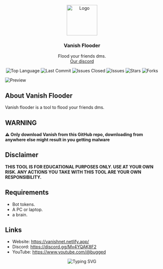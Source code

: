<p align="center">
  <a href="https://github.com/vanishgg/vanish-recode">
    <img src="https://i.ibb.co/G9ctsGQ/nigga.png" alt="Logo" width="100" height="100">
  </a>
  <h3 align="center">Vanish Flooder</h3>
  <p align="center">
    Flood your friends dms.
    <br/>
    <a href="https://discord.gg/Mv4YQAK8F2">Our discord</a>
  </p>
</p>



<p align="center">
  <img src="https://img.shields.io/github/languages/top/vanishgg/vanish-flooder" alt="Top Language">
  <img src="https://img.shields.io/github/last-commit/vanishgg/vanish-flooder" alt="Last Commit">
  <img src="https://img.shields.io/github/issues-closed/vanishgg/vanish-flooder" alt="Issues Closed">
  <img src="https://img.shields.io/github/issues/vanishgg/vanish-flooder" alt="Issues">
  <img src="https://img.shields.io/github/stars/vanishgg/vanish-flooder" alt="Stars">
  <img src="https://img.shields.io/github/forks/vanishgg/vanish-flooder" alt="Forks">
</p>
<p><img src="https://i.ibb.co/rvDTKSt/nigga.png" alt="Preview"></p>

<h2 id="about">About Vanish Flooder</h2>
<p>Vanish flooder is a tool to flood your friends dms.</p>

<h2>WARNING</h2>
<p><strong>⚠️ Only download Vanish from this GitHub repo, downloading from anywhere else might result in you getting malware</strong></p>

<h2>Disclaimer</h2>
<p><strong>THIS TOOL IS FOR EDUCATIONAL PURPOSES ONLY. USE AT YOUR OWN RISK. ANY ACTIONS YOU TAKE WITH THIS TOOL ARE YOUR OWN RESPONSIBILITY.</strong></p>

<h2>Requirements</h2>
<ul>
  <li>Bot tokens.</li>
  <li>A PC or laptop.</li>
  <li>a brain.</li>
</ul>


<h2>Links</h2>
<ul>
  <li>Website: <a href="https://vanishnet.netlify.app/">https://vanishnet.netlify.app/</a></li>
  <li>Discord: <a href="https://discord.gg/Mv4YQAK8F2">https://discord.gg/Mv4YQAK8F2</a></li>
  <li>YouTube: <a href="https://www.youtube.com/@kqfo">https://www.youtube.com/@bugged</a></li>
</ul>



<p align="center">
  <img src="https://readme-typing-svg.demolab.com?font=Fira+Code&weight=600&pause=1000&color=7B00FF&center=true&vCenter=true&width=380&lines=Vanish+flooder;Flood+your+friends+dms;made+by+virtual" alt="Typing SVG">
</p>
